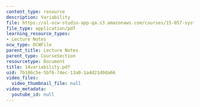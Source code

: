 ```yaml
---
content_type: resource
description: Variability
file: https://ol-ocw-studio-app-qa.s3.amazonaws.com/courses/15-057-systems-optimization-spring-2003/7b186c5e5bf674ec13a01a4d21d0da66_14variability.pdf
file_type: application/pdf
learning_resource_types:
- Lecture Notes
ocw_type: OCWFile
parent_title: Lecture Notes
parent_type: CourseSection
resourcetype: Document
title: 14variability.pdf
uid: 7b186c5e-5bf6-74ec-13a0-1a4d21d0da66
video_files:
  video_thumbnail_file: null
video_metadata:
  youtube_id: null
---
```

